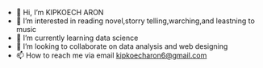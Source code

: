 - 👋 Hi, I’m KIPKOECH ARON 
- 👀 I’m interested in reading novel,storry telling,warching,and leastning to music
- 🌱 I’m currently learning data science
- 💞️ I’m looking to collaborate on data analysis and web designing 
- 📫 How to reach me via email kipkoecharon6@gmail.com

<!---
KIPKOECHARON/KIPKOECHARON is a ✨ special ✨ repository because its `README.md` (this file) appears on your GitHub profile.
You can click the Preview link to take a look at your changes.
--->
